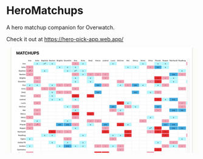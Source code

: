 # HeroMatchups

A hero matchup companion for Overwatch.

Check it out at https://hero-pick-app.web.app/


![](client/public/heropick-screenshot1.png)
